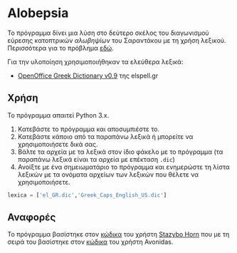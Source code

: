 # Alobepsia
Το πρόγραμμα δίνει μια λύση στο δεύτερο σκέλος του διαγωνισμού εύρεσης κατοπτρικών *αλωβηψίων* του Σαραντάκου με τη χρήση λεξικού. Περισσότερα για το πρόβλημα [εδώ](https://sarantakos.wordpress.com/2017/02/10/atbash).

Για την υλοποίηση χρησιμοποιήθηκαν τα ελεύθερα λεξικά:
* [OpenOffice Greek Dictionary v0.9](http://www.elspell.gr/) της elspell.gr

## Χρήση

Το πρόγραμμα απαιτεί Python 3.x.

1. Κατεβάστε το πρόγραμμα και αποσυμπιέστε το.
2. Κατεβάστε κάποιο από τα παραπάνω λεξικά ή μπορείτε να χρησιμοποιήσετε δικά σας.
3. Βάλτε τα αρχεία με τα λεξικά στον ίδιο φάκελο με το πρόγραμμα (τα παραπάνω λεξικά είναι τα αρχεία με επέκταση `.dic`)
4. Ανοίξτε με ένα σημειωματάριο το πρόγραμμα και ενημερώστε τη λίστα λεξικών με τα ονόματα αρχείων των λεξικών που θέλετε να χρησιμοποιήσετε.
```python
lexica = ['el_GR.dic','Greek_Caps_English_US.dic']
``` 

## Αναφορές

Το πρόγραμμα βασίστηκε στον [κώδικα](https://sarantakos.wordpress.com/2017/02/10/atbash/#comment-413939) του χρήστη [Stazybο Hοrn](https://malvumaldit.wordpress.com/) που με τη σειρά του βασίστηκε στον [κώδικα](https://sarantakos.wordpress.com/2017/02/10/atbash/#comment-413901) του χρήστη Avonidas.
